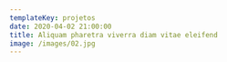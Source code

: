 ```yaml
---
templateKey: projetos
date: 2020-04-02 21:00:00
title: Aliquam pharetra viverra diam vitae eleifend
image: /images/02.jpg
---
```

